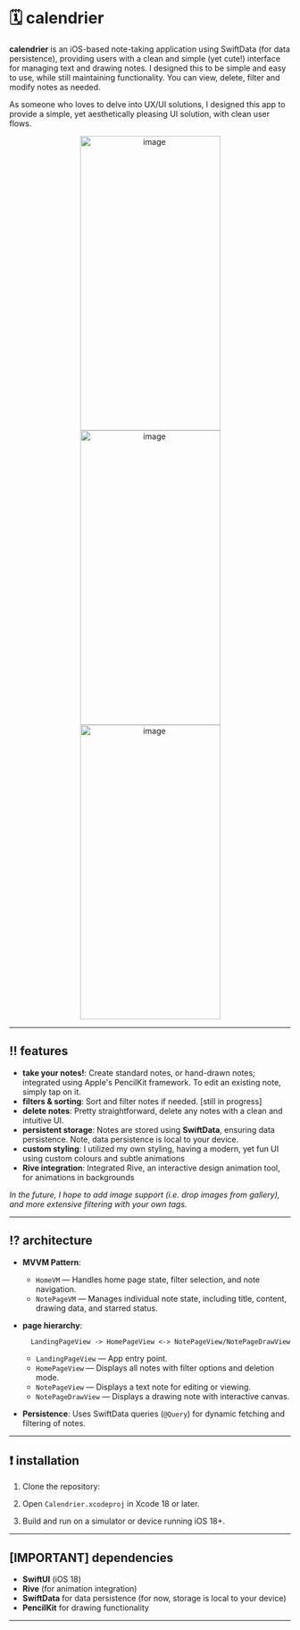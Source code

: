 # 🗓️ calendrier

**calendrier** is an iOS-based note-taking application using SwiftData (for data persistence), providing users with a clean and simple (yet cute!) interface for managing text and drawing notes. I designed this to be simple and easy to use, while still maintaining functionality. You can view, delete, filter and modify notes as needed. 

As someone who loves to delve into UX/UI solutions, I designed this app to provide a simple, yet aesthetically pleasing UI solution, with clean user flows. 

<p align="center">
<img width="251" height="527" alt="image" src="https://github.com/user-attachments/assets/6e7661e8-7664-444c-9c96-8b1e2b3699b9" />
<img width="251" height="527" alt="image" src="https://github.com/user-attachments/assets/67102d19-c07f-4d59-ae61-18ad907e2c71" />
<img width="251" height="527" alt="image" src="https://github.com/user-attachments/assets/1d33acc4-92d0-4eb8-a7ee-cde518f4fe78" />
</p>



---

## ‼️ features

* **take your notes!**: Create standard notes, or hand-drawn notes; integrated using Apple's PencilKit framework. To edit an existing note, simply tap on it.
* **filters & sorting**: Sort and filter notes if needed. [still in progress]
* **delete notes**: Pretty straightforward, delete any notes with a clean and intuitive UI.
* **persistent storage**: Notes are stored using **SwiftData**, ensuring data persistence. Note, data persistence is local to your device.
* **custom styling**: I utilized my own styling, having a modern, yet fun UI using custom colours and subtle animations
* **Rive integration**: Integrated Rive, an interactive design animation tool, for animations in backgrounds

_In the future, I hope to add image support (i.e. drop images from gallery), and more extensive filtering with your own tags._

---

## ⁉️ architecture

* **MVVM Pattern**:

  * `HomeVM` — Handles home page state, filter selection, and note navigation.
  * `NotePageVM` — Manages individual note state, including title, content, drawing data, and starred status.
    
* **page hierarchy**:

  ```
    LandingPageView -> HomePageView <-> NotePageView/NotePageDrawView
  ```
  * `LandingPageView` — App entry point.
  * `HomePageView` — Displays all notes with filter options and deletion mode.
  * `NotePageView` — Displays a text note for editing or viewing.
  * `NotePageDrawView` — Displays a drawing note with interactive canvas.
  
* **Persistence**: Uses SwiftData queries (`@Query`) for dynamic fetching and filtering of notes.

---

## ❗️ installation

  1) Clone the repository:

  2) Open `Calendrier.xcodeproj` in Xcode 18 or later.

  3) Build and run on a simulator or device running iOS 18+.

---

## [IMPORTANT] dependencies

* **SwiftUI** (iOS 18)
* **Rive** (for animation integration)
* **SwiftData** for data persistence (for now, storage is local to your device)
* **PencilKit** for drawing functionality

---
